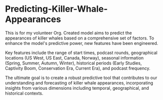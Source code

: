 # Predicting-Killer-Whale-Appearances
This is for my volunteer Org. Created model aims to predict the appearances of killer whales based on a comprehensive set of factors. 
To enhance the model's predictive power, new features have been engineered.

Key features include the range of start times, podcast rounds, geographical locations (US West, US East, Canada, Norway), seasonal information (Spring, Summer, Autumn, Winter), historical periods (Early Studies, Captivity Boom, Conservation Era, Current Era), and podcast frequency.

The ultimate goal is to create a robust predictive tool that contributes to our understanding and forecasting of killer whale appearances, incorporating insights from various dimensions including temporal, geographical, and historical contexts.

